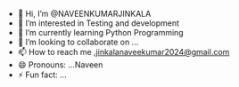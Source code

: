 - 👋 Hi, I’m @NAVEENKUMARJINKALA
- 👀 I’m interested in Testing and development
- 🌱 I’m currently learning Python Programming
- 💞️ I’m looking to collaborate on ...
- 📫 How to reach me .jinkalanaveekumar2024@gmail.com
- 😄 Pronouns: ...Naveen
- ⚡ Fun fact: ...

<!---
NAVEENKUMARJINKALA/NAVEENKUMARJINKALA is a ✨ special ✨ repository because its `README.md` (this file) appears on your GitHub profile.
You can click the Preview link to take a look at your changes.
--->
